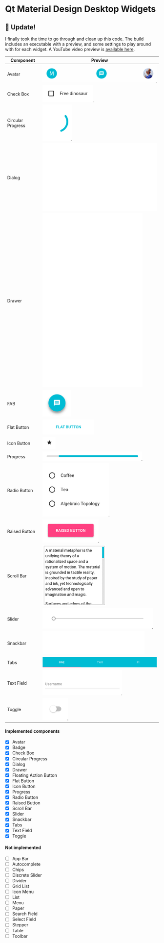 # Qt Material Design Desktop Widgets

## :hatched_chick: Update!

I finally took the time to go through and clean up this code. The build includes an executable with a preview, and some settings to play around with for each widget. A YouTube video preview is [available here](http://www.youtube.com/watch?v=21UMeNVBPU4).

Component         | Preview                                                         
----------------- | ------------------------------------------------  
Avatar            | ![Avatar](gifs/avatar.gif)                        
Check Box         | ![Check Box](gifs/checkbox.gif)                   
Circular Progress | ![Circular Progressj](gifs/circularprogress.gif)  
Dialog            | ![Dialog](gifs/dialog.gif)                        
Drawer            | ![Drawer](gifs/drawer.gif)                        
FAB               | ![FAB](gifs/fab.gif)                              
Flat Button       | ![Flat Button](gifs/flatbutton.gif)               
Icon Button       | ![Icon Button](gifs/iconbutton.gif)               
Progress          | ![Progress](gifs/progress.gif)                    
Radio Button      | ![Radio Button](gifs/radiobutton.gif)             
Raised Button     | ![Raised Button](gifs/raisedbutton.gif)           
Scroll Bar        | ![Scroll Bar](gifs/scrollbar.gif)                 
Slider            | ![Slider](gifs/slider.gif)                        
Snackbar          | ![Snackbar](gifs/snackbar.gif)                    
Tabs              | ![Tabs](gifs/tabs.gif)                           
Text Field        | ![Text Field](gifs/textfield.gif)                 
Toggle            | ![checkbox](gifs/toggle.gif)                      

#### Implemented components

- [x] Avatar
- [x] Badge
- [x] Check Box
- [x] Circular Progress
- [x] Dialog
- [x] Drawer
- [x] Floating Action Button
- [x] Flat Button
- [x] Icon Button
- [x] Progress
- [x] Radio Button
- [x] Raised Button
- [x] Scroll Bar
- [x] Slider
- [x] Snackbar
- [x] Tabs
- [x] Text Field
- [x] Toggle

#### Not implemented 

- [ ] App Bar
- [ ] Autocomplete
- [ ] Chips
- [ ] Discrete Slider
- [ ] Divider
- [ ] Grid List
- [ ] Icon Menu
- [ ] List
- [ ] Menu
- [ ] Paper
- [ ] Search Field
- [ ] Select Field
- [ ] Stepper
- [ ] Table
- [ ] Toolbar
